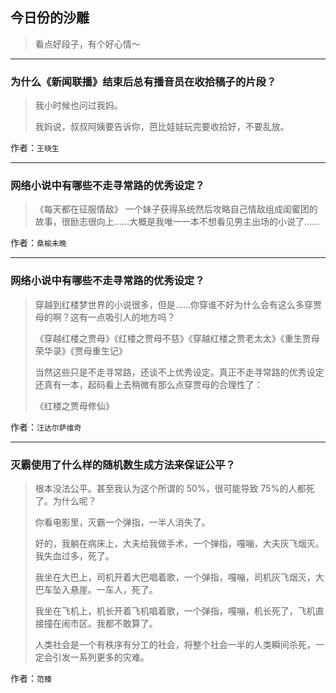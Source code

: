 ## 今日份的沙雕

> 看点好段子，有个好心情～


 
---

### 为什么《新闻联播》结束后总有播音员在收拾稿子的片段？

> 我小时候也问过我妈。
> 
> 我妈说，叔叔阿姨要告诉你，芭比娃娃玩完要收拾好，不要乱放。


作者：`王晓生`

---

### 网络小说中有哪些不走寻常路的优秀设定？

> 《每天都在征服情敌》 一个妹子获得系统然后攻略自己情敌组成闺蜜团的故事，很励志很向上……大概是我唯一一本不想看见男主出场的小说了……


作者：`桑榆未晚`

---

### 网络小说中有哪些不走寻常路的优秀设定？

> 穿越到红楼梦世界的小说很多，但是……你穿谁不好为什么会有这么多穿贾母的啊？这有一点吸引人的地方吗？
> 
> 《穿越红楼之贾母》《红楼之贾母不慈》《穿越红楼之贾老太太》《重生贾母荣华录》《贾母重生记》
> 
> 当然这些只是不走寻常路，还谈不上优秀设定。真正不走寻常路的优秀设定还真有一本，起码看上去稍微有那么点穿贾母的合理性了：
> 
> 《红楼之贾母修仙》


作者：`汪达尔萨维奇`

---

### 灭霸使用了什么样的随机数生成方法来保证公平？

> 根本没法公平。甚至我认为这个所谓的 50%，很可能导致 75%的人都死了。为什么呢？
> 
> 你看电影里，灭霸一个弹指，一半人消失了。
> 
> 好的，我躺在病床上，大夫给我做手术，一个弹指，嘎嘣，大夫灰飞烟灭。我失血过多，死了。
> 
> 我坐在大巴上，司机开着大巴唱着歌，一个弹指，嘎嘣，司机灰飞烟灭，大巴车坠入悬崖。一车人，死了。
> 
> 我坐在飞机上，机长开着飞机唱着歌，一个弹指，嘎嘣，机长死了，飞机直接撞在闹市区。我都不敢算了。
> 
> 人类社会是一个有秩序有分工的社会，将整个社会一半的人类瞬间杀死，一定会引发一系列更多的灾难。


作者：`范臻`